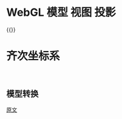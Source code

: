 # WebGL 模型 视图 投影

{{<MDN>}}

# 齐次坐标系

<canvas id="canvas"></canvas>

<br>



<script id="vertex-shader" type="x-shader/x-vertex">
    // The individual position vertex
    attribute vec4 position;

    void main() {
      
      // the gl_Position is the final position in clip space after the vertex shader modifies it
      gl_Position = position;
    }
</script>

  <!--
    The fragment shader determines the color of the final pixel by setting gl_FragColor.
    The range of values is from 0.0 to 1.0.
  -->
  <script id="fragment-shader" type="x-shader/x-fragment">
    precision mediump float;
    uniform vec4 color;
    
    void main() {
      gl_FragColor = color;
    }
  </script>

<script>

var w  = 1.0

function WebGLBox() {

  // 设置 canvas 和 WebGL 上下文
  this.canvas = document.getElementById('canvas');
  let width = d3.select("#content").node().getBoundingClientRect().width
  this.canvas.width = 400;
  this.canvas.height = 400;
  this.gl = MDN.createContext(canvas);

  var gl = this.gl;

  // 设置一个 WebGL 程序，任何 MDN 对象相关的部分在本文之外定义
  this.webglProgram = MDN.createWebGLProgramFromIds(gl, 'vertex-shader', 'fragment-shader');
  gl.useProgram(this.webglProgram);

  // 保存 attribute 和 uniform 位置
  this.positionLocation = gl.getAttribLocation(this.webglProgram, 'position');
  this.colorLocation = gl.getUniformLocation(this.webglProgram, 'color');

  // 告诉 WebGL 在绘制时测试深度，所以如果一个正方形后面有另一个正方形
  // 另一个正方形不会被绘制
  gl.enable(gl.DEPTH_TEST);

}

WebGLBox.prototype.draw = function(settings) {

  // 创建一下 attribute 数据; 这些是最终绘制到屏幕上的三角形
  // 有两个形成一个正方形

 var data = new Float32Array([

  //Triangle 1
  settings.left,  settings.bottom, settings.depth, settings.w,
  settings.right, settings.bottom, settings.depth, settings.w,
  settings.left,  settings.top,    settings.depth, settings.w,

  //Triangle 2
  settings.left,  settings.top,    settings.depth, settings.w,
  settings.right, settings.bottom, settings.depth, settings.w,
  settings.right, settings.top,    settings.depth, settings.w
 ]);

  // 使用 WebGL 将其绘制到屏幕上

  // 性能要点：为每个绘制创建新的缓冲器很慢
  // 这个方法仅用于说明

  var gl = this.gl;

  // 创建一个缓冲区并绑定数据
  var buffer = gl.createBuffer();
  gl.bindBuffer(gl.ARRAY_BUFFER, buffer);
  gl.bufferData(gl.ARRAY_BUFFER, data, gl.STATIC_DRAW);

  // 设置指向 attribute 数据的指针（三角形）
  gl.enableVertexAttribArray(this.positionLocation);
  gl.vertexAttribPointer(this.positionLocation, 4, gl.FLOAT, false, 0, 0);

  // 设置将在所有三角形之间共享的 color uniform
  gl.uniform4fv(this.colorLocation, settings.color);

  // 在屏幕上绘制该三角形
  gl.drawArrays(gl.TRIANGLES, 0, 6);
}

var box = new WebGLBox();
box.draw({

  top    : 0.5,             // x
  bottom : -0.5,            // x
  left   : -0.5,            // y
  right  : 0.5,             // y
  w      : w,             // w - 放大这个盒子

  depth  : 0,               // z
  color  : [1, 0.4, 0.4, 1] // red
});

box.draw({

  top    : 0.9,             // x
  bottom : 0,               // x
  left   : -0.9,            // y
  right  : 0.9,             // y
  w      : w,             // w - 放大这个盒子

  depth  : 0.5,             // z
  color  : [0.4, 1, 0.4, 1] // green
});

box.draw({

  top    : 1,               // x
  bottom : -1,              // x
  left   : -1,              // y
  right  : 1,               // y
  w      : w,             // w - 放大这个盒子

  depth  : 0.5,            // z
  color  : [0.4, 0.4, 1, 1] // blue
});

</script>

## 模型转换

<canvas id="canvas-cube"></canvas>

<script id="vertex-shader-cube" type="x-shader/x-vertex">
    // Each point has a position and color
    attribute vec3 position;
    attribute vec4 color;
    
    // The transformation matrix
    uniform mat4 model;
    uniform mat4 projection;

    // Pass the color attribute down to the fragment shader
    varying vec4 vColor;

    void main() {
      
      //Pass the color down to the fragment shader
      vColor = color;
      
      // Multiply the 
      gl_Position = projection * model * vec4(position, 1.0);
    }
</script>

  <!-- The fragment shader determines the color of the final pixel by setting gl_FragColor -->
<script id="fragment-shader-cube" type="x-shader/x-fragment">
    precision mediump float;
    varying vec4 vColor;
    
    void main() {
      gl_FragColor = vColor;
      // gl_FragColor = vec4(1.0, 0.0, 0.0, 1.0);
    }
</script>

<script>

function CubeDemo () {
  
  // Prep the canvas
  this.canvas = document.getElementById("canvas-cube");
  this.canvas.width = 400
  this.canvas.height = 400;
  
  // Grab a context
  this.gl = MDN.createContext(this.canvas);

  this.transforms = {}; // All of the matrix transforms
  this.locations = {}; //All of the shader locations
  
  // Get the rest going
  this.buffers = MDN.createBuffersForCube(this.gl, MDN.createCubeData() );
  this.webglProgram = this.setupProgram();
  
}

CubeDemo.prototype.setupProgram = function() {
  
  var gl = this.gl;
    
  // Setup a WebGL program
  var webglProgram = MDN.createWebGLProgramFromIds(gl, "vertex-shader-cube", "fragment-shader-cube");
  gl.useProgram(webglProgram);
  
  // Save the attribute and uniform locations
  this.locations.model = gl.getUniformLocation(webglProgram, "model");
  this.locations.projection = gl.getUniformLocation(webglProgram, "projection");
  this.locations.position = gl.getAttribLocation(webglProgram, "position");
  this.locations.color = gl.getAttribLocation(webglProgram, "color");
  
  // Tell WebGL to test the depth when drawing
  gl.enable(gl.DEPTH_TEST);
  
  return webglProgram;
};

CubeDemo.prototype.computePerspectiveMatrix = function() {
  
  var fieldOfViewInRadians = Math.PI * 0.9;
  var aspectRatio = window.innerWidth / window.innerHeight;
  var nearClippingPlaneDistance = 1;
  var farClippingPlaneDistance = 500;
  
  this.transforms.projection = MDN.perspectiveMatrix(
    fieldOfViewInRadians,
    aspectRatio,
    nearClippingPlaneDistance,
    farClippingPlaneDistance
  );
};

CubeDemo.prototype.computeModelMatrix = function( now ) {

  //Scale up
  var scale = MDN.scaleMatrix(5, 5, 5);
  
  // Rotate a slight tilt
  var rotateX = MDN.rotateXMatrix( now * 0.0003 );
  
  // Rotate according to time
  var rotateY = MDN.rotateYMatrix( now * 0.0005 );

  // Move slightly down
  var position = MDN.translateMatrix(0, 0, -20);
  
  // Multiply together, make sure and read them in opposite order
  this.transforms.model = MDN.multiplyArrayOfMatrices([
    position, // step 4
    rotateY,  // step 3
    rotateX,  // step 2
    scale     // step 1
  ]);
  
  
  // Performance caveat: in real production code it's best not to create
  // new arrays and objects in a loop. This example chooses code clarity
  // over performance.
};

CubeDemo.prototype.draw = function() {
  
  var gl = this.gl;
  var now = Date.now();
  
  // Compute our matrices
  this.computeModelMatrix( now );
  this.computePerspectiveMatrix( 0.5 );
  
  // Update the data going to the GPU
  this.updateAttributesAndUniforms();
  
  // Perform the actual draw
  gl.drawElements(gl.TRIANGLES, 36, gl.UNSIGNED_SHORT, 0);
  
  // Run the draw as a loop
  requestAnimationFrame( this.draw.bind(this) );
};

CubeDemo.prototype.updateAttributesAndUniforms = function() {

  var gl = this.gl;
  
  // Setup the color uniform that will be shared across all triangles
  gl.uniformMatrix4fv(this.locations.model, false, new Float32Array(this.transforms.model));
  gl.uniformMatrix4fv(this.locations.projection, false, new Float32Array(this.transforms.projection));
  
  // Set the positions attribute
  gl.enableVertexAttribArray(this.locations.position);
  gl.bindBuffer(gl.ARRAY_BUFFER, this.buffers.positions);
  gl.vertexAttribPointer(this.locations.position, 3, gl.FLOAT, false, 0, 0);
  
  // Set the colors attribute
  gl.enableVertexAttribArray(this.locations.color);
  gl.bindBuffer(gl.ARRAY_BUFFER, this.buffers.colors);
  gl.vertexAttribPointer(this.locations.color, 4, gl.FLOAT, false, 0, 0);
  
  gl.bindBuffer(gl.ELEMENT_ARRAY_BUFFER, this.buffers.elements );
  
};

var cube = new CubeDemo();

cube.draw();

</script>	



[原文](https://developer.mozilla.org/zh-CN/docs/Web/API/WebGL_API/WebGL_model_view_projection)

